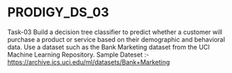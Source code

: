# PRODIGY_DS_03
Task-03
Build a decision tree classifier to predict whether a customer will purchase a product or service based on their demographic and behavioral data. Use a dataset such as the Bank Marketing dataset from the UCI Machine Learning Repository.
Sample Dateset :- https://archive.ics.uci.edu/ml/datasets/Bank+Marketing

